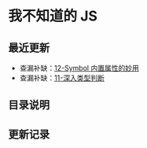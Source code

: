 # 我不知道的 JS

## 最近更新

- 查漏补缺：[12-Symbol 内置属性的妙用](/JS/check-for-gaps/ch12)
- 查漏补缺：[11-深入类型判断](/JS/check-for-gaps/ch11)

## 目录说明

<Info />

## 更新记录

<List type='JS'/>
